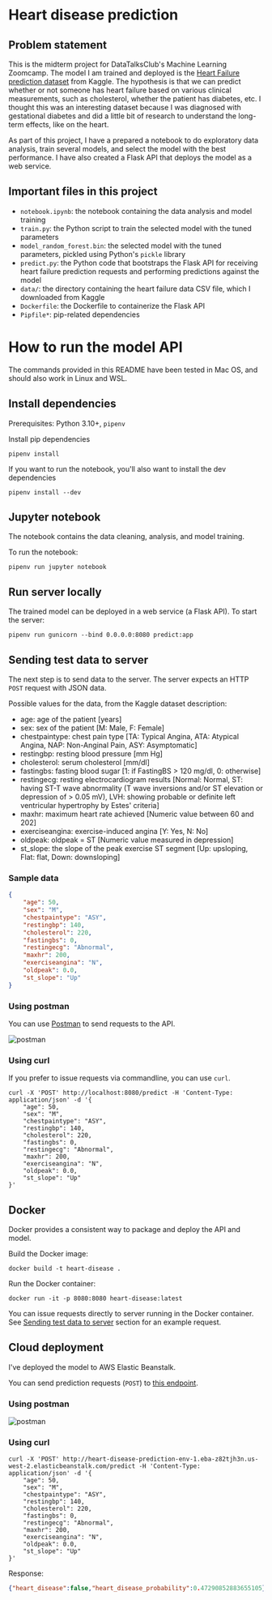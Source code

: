 
# Heart disease prediction

## Problem statement

This is the midterm project for DataTalksClub's Machine Learning Zoomcamp. The model I am trained and deployed is the [Heart Failure prediction dataset](https://www.kaggle.com/datasets/fedesoriano/heart-failure-prediction) from Kaggle. The hypothesis is that we can predict whether or not someone has heart failure based on various clinical measurements, such as cholesterol, whether the patient has diabetes, etc. I thought this was an interesting dataset because I was diagnosed with gestational diabetes and did a little bit of research to understand the long-term effects, like on the heart.

As part of this project, I have a prepared a notebook to do exploratory data analysis, train several models, and select the model with the best performance. I have also created a Flask API that deploys the model as a web service.

## Important files in this project

* `notebook.ipynb`: the notebook containing the data analysis and model training
* `train.py`: the Python script to train the selected model with the tuned parameters
* `model_random_forest.bin`: the selected model with the tuned parameters, pickled using Python's `pickle` library
* `predict.py`: the Python code that bootstraps the Flask API for receiving heart failure prediction requests and performing predictions against the model
* `data/`: the directory containing the heart failure data CSV file, which I downloaded from Kaggle
* `Dockerfile`: the Dockerfile to containerize the Flask API
* `Pipfile*`: pip-related dependencies
 

# How to run the model API

The commands provided in this README have been tested in Mac OS, and should also work in Linux and WSL.

## Install dependencies

Prerequisites: Python 3.10+, `pipenv`

Install pip dependencies
```
pipenv install
```

If you want to run the notebook, you'll also want to install the dev dependencies
```
pipenv install --dev
```

## Jupyter notebook

The notebook contains the data cleaning, analysis, and model training.

To run the notebook:
```
pipenv run jupyter notebook
```

## Run server locally

The trained model can be deployed in a web service (a Flask API). To start the server:

```
pipenv run gunicorn --bind 0.0.0.0:8080 predict:app
```

## Sending test data to server

The next step is to send data to the server. The server expects an HTTP `POST` request with JSON data.

Possible values for the data, from the Kaggle dataset description:

* age: age of the patient [years]
* sex: sex of the patient [M: Male, F: Female]
* chestpaintype: chest pain type [TA: Typical Angina, ATA: Atypical Angina, NAP: Non-Anginal Pain, ASY: Asymptomatic]
* restingbp: resting blood pressure [mm Hg]
* cholesterol: serum cholesterol [mm/dl]
* fastingbs: fasting blood sugar [1: if FastingBS > 120 mg/dl, 0: otherwise]
* restingecg: resting electrocardiogram results [Normal: Normal, ST: having ST-T wave abnormality (T wave inversions and/or ST elevation or depression of > 0.05 mV), LVH: showing probable or definite left ventricular hypertrophy by Estes' criteria]
* maxhr: maximum heart rate achieved [Numeric value between 60 and 202]
* exerciseangina: exercise-induced angina [Y: Yes, N: No]
* oldpeak: oldpeak = ST [Numeric value measured in depression]
* st_slope: the slope of the peak exercise ST segment [Up: upsloping, Flat: flat, Down: downsloping]


### Sample data

```json
{
    "age": 50,
    "sex": "M",
    "chestpaintype": "ASY",
    "restingbp": 140,
    "cholesterol": 220,
    "fastingbs": 0,
    "restingecg": "Abnormal",
    "maxhr": 200,
    "exerciseangina": "N",
    "oldpeak": 0.0,
    "st_slope": "Up"
}
```

### Using postman

You can use [Postman](https://www.postman.com/downloads/) to send requests to the API.

![postman](img/postman_local.png)

### Using curl

If you prefer to issue requests via commandline, you can use `curl`.

```
curl -X 'POST' http://localhost:8080/predict -H 'Content-Type: application/json' -d '{
    "age": 50,
    "sex": "M",
    "chestpaintype": "ASY",
    "restingbp": 140,
    "cholesterol": 220,
    "fastingbs": 0,
    "restingecg": "Abnormal",
    "maxhr": 200,
    "exerciseangina": "N",
    "oldpeak": 0.0,
    "st_slope": "Up"
}'
```

## Docker

Docker provides a consistent way to package and deploy the API and model.

Build the Docker image:
```
docker build -t heart-disease .
```

Run the Docker container:
```
docker run -it -p 8080:8080 heart-disease:latest
```

You can issue requests directly to server running in the Docker container. See [Sending test data to server](#sending-test-data-to-server) section for an example request.

## Cloud deployment

I've deployed the model to AWS Elastic Beanstalk.

You can send prediction requests (`POST`) to [this endpoint](http://heart-disease-prediction-env-1.eba-z82tjh3n.us-west-2.elasticbeanstalk.com/predict).

### Using postman
![postman](img/postman_cloud.png)

### Using curl
```
curl -X 'POST' http://heart-disease-prediction-env-1.eba-z82tjh3n.us-west-2.elasticbeanstalk.com/predict -H 'Content-Type: application/json' -d '{
    "age": 50,
    "sex": "M",
    "chestpaintype": "ASY",
    "restingbp": 140,
    "cholesterol": 220,
    "fastingbs": 0,
    "restingecg": "Abnormal",
    "maxhr": 200,
    "exerciseangina": "N",
    "oldpeak": 0.0,
    "st_slope": "Up"
}'
```

Response:
```json
{"heart_disease":false,"heart_disease_probability":0.47290852883655105}
```